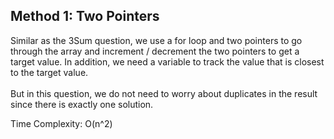 ## Method 1: Two Pointers
Similar as the 3Sum question, we use a for loop and two pointers to go through the array and increment / decrement the two pointers to get a target value. In addition, we need a variable to track the value that is closest to the target value. </br>
</br>
But in this question, we do not need to worry about duplicates in the result since there is exactly one solution. </br>

Time Complexity: O(n^2)
